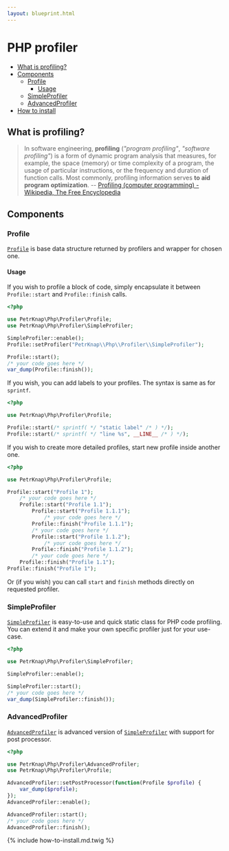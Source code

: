 ```yaml
---
layout: blueprint.html
---
```

# PHP profiler

* [What is profiling?](#what-is-profiling)
* [Components](#components)
    * [Profile](#profile)
        * [Usage](#usage)
    * [SimpleProfiler](#simpleprofiler)
    * [AdvancedProfiler](#advancedprofiler)
* [How to install](#how-to-install)


## What is profiling?

> In software engineering, **profiling** (*"program profiling"*, *"software profiling"*) is a form of dynamic program analysis that measures, for example, the space (memory) or time complexity of a program, the usage of particular instructions, or the frequency and duration of function calls. Most commonly, profiling information serves **to aid program optimization**.
-- [Profiling (computer programming) - Wikipedia, The Free Encyclopedia]


## Components

### Profile

[`Profile`] is base data structure returned by profilers and wrapper for chosen one.

#### Usage

If you wish to profile a block of code, simply encapsulate it between `Profile::start` and `Profile::finish` calls.

```php
<?php

use PetrKnap\Php\Profiler\Profile;
use PetrKnap\Php\Profiler\SimpleProfiler;

SimpleProfiler::enable();
Profile::setProfiler("PetrKnap\\Php\\Profiler\\SimpleProfiler");

Profile::start();
/* your code goes here */
var_dump(Profile::finish());
```

If you wish, you can add labels to your profiles. The syntax is same as for `sprintf`.

```php
<?php

use PetrKnap\Php\Profiler\Profile;

Profile::start(/* sprintf( */ "static label" /* ) */);
Profile::start(/* sprintf( */ "line %s", __LINE__ /* ) */);
```

If you wish to create more detailed profiles, start new profile inside another one.

```php
<?php

use PetrKnap\Php\Profiler\Profile;

Profile::start("Profile 1");
    /* your code goes here */
    Profile::start("Profile 1.1");
        Profile::start("Profile 1.1.1");
            /* your code goes here */
        Profile::finish("Profile 1.1.1");
        /* your code goes here */
        Profile::start("Profile 1.1.2");
            /* your code goes here */
        Profile::finish("Profile 1.1.2");
        /* your code goes here */
    Profile::finish("Profile 1.1");
Profile::finish("Profile 1");
```

Or (if you wish) you can call `start` and `finish` methods directly on requested profiler.


### SimpleProfiler

[`SimpleProfiler`] is easy-to-use and quick static class for PHP code profiling. You can extend it and make your own specific profiler just for your use-case.

```php
<?php

use PetrKnap\Php\Profiler\SimpleProfiler;

SimpleProfiler::enable();

SimpleProfiler::start();
/* your code goes here */
var_dump(SimpleProfiler::finish());
```


### AdvancedProfiler

[`AdvancedProfiler`] is advanced version of [`SimpleProfiler`] with support for post processor.

```php
<?php

use PetrKnap\Php\Profiler\AdvancedProfiler;
use PetrKnap\Php\Profiler\Profile;

AdvancedProfiler::setPostProcessor(function(Profile $profile) {
    var_dump($profile);
});
AdvancedProfiler::enable();

AdvancedProfiler::start();
/* your code goes here */
AdvancedProfiler::finish();
```


{% include how-to-install.md.twig %}



[Profiling (computer programming) - Wikipedia, The Free Encyclopedia]:https://en.wikipedia.org/w/index.php?title=Profiling_(computer_programming)&oldid=697419059
[`Profile`]:https://github.com/petrknap/php-profiler/blob/master/src/Profiler/Profile.php
[`SimpleProfiler`]:https://github.com/petrknap/php-profiler/blob/master/src/Profiler/SimpleProfiler.php
[`AdvancedProfiler`]:https://github.com/petrknap/php-profiler/blob/master/src/Profiler/AdvancedProfiler.php
